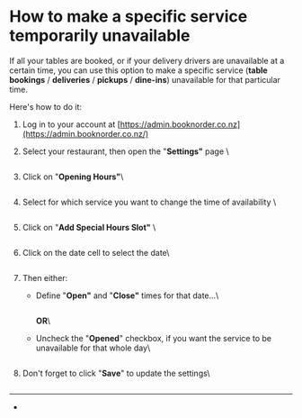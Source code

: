 # How to make a specific service temporarily unavailable

If all your tables are booked, or if your delivery drivers are unavailable at a certain time, you can use this option to make a specific service (**table bookings** / **deliveries** / **pickups** / **dine-ins**) unavailable for that particular time.&#x20;

Here's how to do it:

1. Log in to your account at [https://admin.booknorder.co.nz](https://admin.booknorder.co.nz/)
2.  Select your restaurant, then open the "**Settings"** page \


    <div align="left">

    <figure><img src="https://s3-ap-southeast-2.amazonaws.com/aus-cdn.freshdesk.com/data/helpdesk/attachments/production/51006716244/original/Y0wq_ViJCLo2UhTjlYn5hY6t2QzL8iiRww.png?1599306715" alt=""><figcaption></figcaption></figure>

    </div>
3.  Click on "**Opening Hours"**\


    <div align="left">

    <figure><img src="https://s3-ap-southeast-2.amazonaws.com/aus-cdn.freshdesk.com/data/helpdesk/attachments/production/51006716246/original/IvWKizjJa8qL1kXlym7yaJWsS1Kh8N_40A.png?1599306812" alt=""><figcaption></figcaption></figure>

    </div>
4.  Select for which service you want to change the time of availability \


    <div align="left">

    <figure><img src="https://s3-ap-southeast-2.amazonaws.com/aus-cdn.freshdesk.com/data/helpdesk/attachments/production/51006716299/original/uqE_OH9j800MGqlLU4RT2L5nhveJjPOHDg.png?1599307182" alt=""><figcaption></figcaption></figure>

    </div>
5.  Click on "**Add Special Hours Slot"** \


    <div align="left">

    <figure><img src="https://s3-ap-southeast-2.amazonaws.com/aus-cdn.freshdesk.com/data/helpdesk/attachments/production/51006716310/original/cboZ4cQzv2dcxim4nK2JFDMyO4kM7mStiQ.png?1599307531" alt=""><figcaption></figcaption></figure>

    </div>
6.  Click on the date cell to select the date\


    <div align="left">

    <figure><img src="https://s3-ap-southeast-2.amazonaws.com/aus-cdn.freshdesk.com/data/helpdesk/attachments/production/51006716352/original/LMXWdnncvoxgMCmMWFd98wHXRzLf3K1i8w.png?1599308253" alt=""><figcaption></figcaption></figure>

    </div>
7. Then either:
   *   Define "**Open"** and "**Close"** times for that date...\


       <div align="left">

       <figure><img src="https://s3-ap-southeast-2.amazonaws.com/aus-cdn.freshdesk.com/data/helpdesk/attachments/production/51004644220/original/plkHazWwiwiTJw5rpPtnumdCsIB23_GMzw.png?1592779186" alt=""><figcaption></figcaption></figure>

       </div>

       **OR**\

   *   Uncheck the "**Opened**" checkbox, if you want the service to be unavailable for that whole day\


       <div align="left">

       <figure><img src="https://s3-ap-southeast-2.amazonaws.com/aus-cdn.freshdesk.com/data/helpdesk/attachments/production/51004644289/original/l_A5nvMx91PRKTEEOph-_jyMZBk5LQ9t3g.png?1592779369" alt=""><figcaption></figcaption></figure>

       </div>
8.  Don't forget to click "**Save**" to update the settings\


    <div align="left">

    <figure><img src="https://s3-ap-southeast-2.amazonaws.com/aus-cdn.freshdesk.com/data/helpdesk/attachments/production/51006716362/original/eZf6av29ZcyABsyjdLhQCnktxftIBo-Ulw.png?1599308626" alt=""><figcaption></figcaption></figure>

    </div>

***



*
